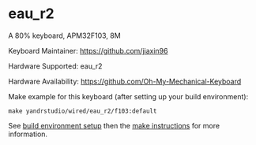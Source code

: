 eau_r2
===

A 80% keyboard, APM32F103, 8M

Keyboard Maintainer: https://github.com/jiaxin96

Hardware Supported: eau_r2

Hardware Availability: https://github.com/Oh-My-Mechanical-Keyboard 

Make example for this keyboard (after setting up your build environment):

    make yandrstudio/wired/eau_r2/f103:default

See [build environment setup](https://docs.qmk.fm/#/getting_started_build_tools) then the [make instructions](https://docs.qmk.fm/#/getting_started_make_guide) for more information.
